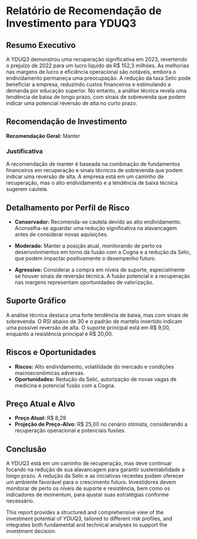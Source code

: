 
# Relatório de Recomendação de Investimento para YDUQ3

## Resumo Executivo
A YDUQ3 demonstrou uma recuperação significativa em 2023, revertendo o prejuízo de 2022 para um lucro líquido de R$ 152,3 milhões. As melhorias nas margens de lucro e eficiência operacional são notáveis, embora o endividamento permaneça uma preocupação. A redução da taxa Selic pode beneficiar a empresa, reduzindo custos financeiros e estimulando a demanda por educação superior. No entanto, a análise técnica revela uma tendência de baixa de longo prazo, com sinais de sobrevenda que podem indicar uma potencial reversão de alta no curto prazo.

## Recomendação de Investimento
**Recomendação Geral:** Manter

### Justificativa
A recomendação de manter é baseada na combinação de fundamentos financeiros em recuperação e sinais técnicos de sobrevenda que podem indicar uma reversão de alta. A empresa está em um caminho de recuperação, mas o alto endividamento e a tendência de baixa técnica sugerem cautela.

## Detalhamento por Perfil de Risco

- **Conservador:** Recomenda-se cautela devido ao alto endividamento. Aconselha-se aguardar uma redução significativa na alavancagem antes de considerar novas aquisições.
  
- **Moderado:** Manter a posição atual, monitorando de perto os desenvolvimentos em torno da fusão com a Cogna e a redução da Selic, que podem impactar positivamente o desempenho futuro.

- **Agressivo:** Considerar a compra em níveis de suporte, especialmente se houver sinais de reversão técnica. A fusão potencial e a recuperação nas margens representam oportunidades de valorização.

## Suporte Gráfico
A análise técnica destaca uma forte tendência de baixa, mas com sinais de sobrevenda. O RSI abaixo de 30 e o padrão de martelo invertido indicam uma possível reversão de alta. O suporte principal está em R$ 9,00, enquanto a resistência principal é R$ 20,00.

## Riscos e Oportunidades
- **Riscos:** Alto endividamento, volatilidade do mercado e condições macroeconômicas adversas.
- **Oportunidades:** Redução da Selic, autorização de novas vagas de medicina e potencial fusão com a Cogna.

## Preço Atual e Alvo
- **Preço Atual:** R$ 8,29
- **Projeção de Preço-Alvo:** R$ 25,00 no cenário otimista, considerando a recuperação operacional e potenciais fusões.

## Conclusão
A YDUQ3 está em um caminho de recuperação, mas deve continuar focando na redução de sua alavancagem para garantir sustentabilidade a longo prazo. A redução da Selic e as iniciativas recentes podem oferecer um ambiente favorável para o crescimento futuro. Investidores devem monitorar de perto os níveis de suporte e resistência, bem como os indicadores de momentum, para ajustar suas estratégias conforme necessário.


This report provides a structured and comprehensive view of the investment potential of YDUQ3, tailored to different risk profiles, and integrates both fundamental and technical analyses to support the investment decision.